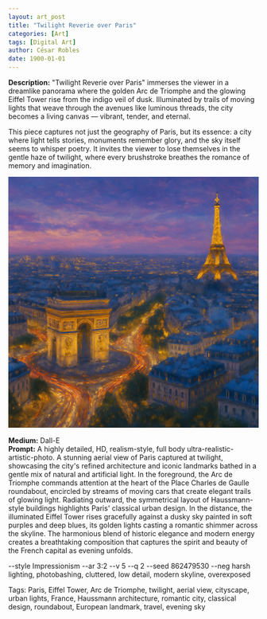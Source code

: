 ```yaml
---
layout: art_post
title: "Twilight Reverie over Paris"
categories: [Art]
tags: [Digital Art]
author: César Robles
date: 1900-01-01
---
```

**Description:** "Twilight Reverie over Paris" immerses the viewer in a dreamlike panorama where the golden Arc de Triomphe and the glowing Eiffel Tower rise from the indigo veil of dusk. Illuminated by trails of moving lights that weave through the avenues like luminous threads, the city becomes a living canvas — vibrant, tender, and eternal.

This piece captures not just the geography of Paris, but its essence: a city where light tells stories, monuments remember glory, and the sky itself seems to whisper poetry. It invites the viewer to lose themselves in the gentle haze of twilight, where every brushstroke breathes the romance of memory and imagination.

![Twilight Reverie over Paris](/imag/digital_art/twilight_reverie_over_paris.jpg)

**Medium:** Dall-E\
**Prompt:** A highly detailed, HD, realism-style,  full body ultra-realistic-artistic-photo. A stunning aerial view of Paris captured at twilight, showcasing the city's refined architecture and iconic landmarks bathed in a gentle mix of natural and artificial light. In the foreground, the Arc de Triomphe commands attention at the heart of the Place Charles de Gaulle roundabout, encircled by streams of moving cars that create elegant trails of glowing light. Radiating outward, the symmetrical layout of Haussmann-style buildings highlights Paris' classical urban design. In the distance, the illuminated Eiffel Tower rises gracefully against a dusky sky painted in soft purples and deep blues, its golden lights casting a romantic shimmer across the skyline. The harmonious blend of historic elegance and modern energy creates a breathtaking composition that captures the spirit and beauty of the French capital as evening unfolds.

--style Impressionism --ar 3:2 --v 5 --q 2 --seed 862479530 --neg harsh lighting, photobashing, cluttered, low detail, modern skyline, overexposed

Tags: Paris, Eiffel Tower, Arc de Triomphe, twilight, aerial view, cityscape, urban lights, France, Haussmann architecture, romantic city, classical design, roundabout, European landmark, travel, evening sky
